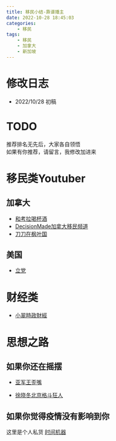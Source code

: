 ```yaml
---
title: 移民小结-靠谱播主
date: 2022-10-28 18:45:03
categories:
    - 移民
tags:
    - 移民
    - 加拿大
    - 新加坡
---
```


<!-- toc -->

# 修改日志
* 2022/10/28 初稿
# TODO

推荐排名无先后，大家各自领悟  
如果有你推荐，请留言，我修改加进来
# 移民类Youtuber
## 加拿大
* [和考拉喝杯酒](https://www.youtube.com/c/%E8%B7%9F%E8%80%83%E6%8B%89%E5%96%9D%E6%9D%AF%E9%85%92)
* [DecisionMade加拿大移民频道](https://www.youtube.com/c/DecisionMade)
* [刀刀在枫叶国](https://www.youtube.com/c/%E5%88%80%E5%88%80%E5%9C%A8%E6%9E%AB%E5%8F%B6%E5%9B%BD)

## 美国
* [立党](https://www.youtube.com/channel/UC4gzU_8MxRDiQrSFOiT79tQ)

# 



# 财经类
* [小翠時政財經](https://www.youtube.com/channel/UCOhck8oLoIwSJzmwYMXsSnQ)

# 思想之路
## 如果你还在摇摆
* [亚军王歪嘴](https://www.youtube.com/c/%E4%BA%9A%E5%86%9B%E7%8E%8B%E6%AD%AA%E5%98%B4)

* [徐晓冬北京格斗狂人](https://www.youtube.com/c/%E5%BE%90%E6%99%93%E5%86%AC%E5%8C%97%E4%BA%AC%E6%A0%BC%E6%96%97%E7%8B%82%E4%BA%BA)


## 如果你觉得疫情没有影响到你
这里是个人私货
[时间机器](https://t.me/cn_timemachine)


